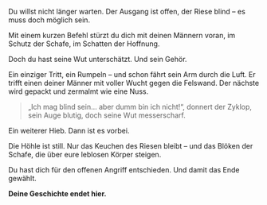 <!-- Höhle -- 💀 Fluchtversuch -->

Du willst nicht länger warten. Der Ausgang ist offen, der Riese blind – es muss doch möglich sein.

Mit einem kurzen Befehl stürzt du dich mit deinen Männern voran, im Schutz der Schafe, im Schatten der Hoffnung.

Doch du hast seine Wut unterschätzt. Und sein Gehör.

Ein einziger Tritt, ein Rumpeln – und schon fährt sein Arm durch die Luft.
Er trifft einen deiner Männer mit voller Wucht gegen die Felswand.
Der nächste wird gepackt und zermalmt wie eine Nuss.

> „Ich mag blind sein… aber dumm bin ich nicht!“, donnert der Zyklop, sein Auge blutig, doch seine Wut messerscharf.

Ein weiterer Hieb. Dann ist es vorbei.

Die Höhle ist still.
Nur das Keuchen des Riesen bleibt – und das Blöken der Schafe, die über eure leblosen Körper steigen.

Du hast dich für den offenen Angriff entschieden.
Und damit das Ende gewählt.

**Deine Geschichte endet hier.**
